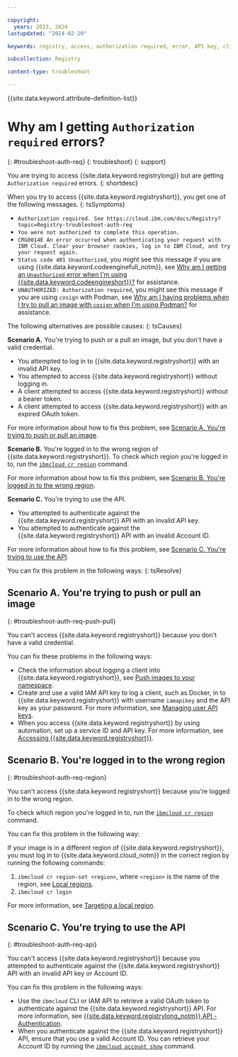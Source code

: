 ```yaml
---

copyright:
  years: 2023, 2024
lastupdated: "2024-02-20"

keywords: registry, access, authorization required, error, API key, client, token, region, CRG0014E

subcollection: Registry

content-type: troubleshoot

---
```


{{site.data.keyword.attribute-definition-list}}

# Why am I getting `Authorization required` errors?
{: #troubleshoot-auth-req}
{: troubleshoot}
{: support}

You are trying to access {{site.data.keyword.registrylong}} but are getting `Authorization required` errors.
{: shortdesc}

When you try to access {{site.data.keyword.registryshort}}, you get one of the following messages.
{: tsSymptoms}

- `Authorization required. See https://cloud.ibm.com/docs/Registry?topic=Registry-troubleshoot-auth-req`
- `You were not authorized to complete this operation.`
- `CRG0014E An error occurred when authenticating your request with IBM Cloud. Clear your browser cookies, log in to IBM Cloud, and try your request again.`
- `Status code 401 Unauthorized`, you might see this message if you are using {{site.data.keyword.codeenginefull_notm}}, see [Why am I getting an `Unauthorized` error when I'm using {{site.data.keyword.codeengineshort}}?](/docs/Registry?topic=Registry-troubleshoot-unauthorized-ce) for assistance.
- `UNAUTHORIZED: Authorization required`, you might see this message if you are using `cosign` with Podman, see [Why am I having problems when I try to pull an image with `cosign` when I'm using Podman?](/docs/Registry?topic=Registry-troubleshoot-cosign-podman) for assistance.

The following alternatives are possible causes:
{: tsCauses}

**Scenario A.** You're trying to push or a pull an image, but you don't have a valid credential.

- You attempted to log in to {{site.data.keyword.registryshort}} with an invalid API key.
- You attempted to access {{site.data.keyword.registryshort}} without logging in.
- A client attempted to access {{site.data.keyword.registryshort}} without a bearer token.
- A client attempted to access {{site.data.keyword.registryshort}} with an expired OAuth token.

For more information about how to fix this problem, see [Scenario A. You're trying to push or pull an image](#troubleshoot-auth-req-push-pull).

**Scenario B.** You're logged in to the wrong region of {{site.data.keyword.registryshort}}. To check which region you're logged in to, run the [`ibmcloud cr region`](/docs/Registry?topic=Registry-containerregcli#bx_cr_region) command.

For more information about how to fix this problem, see [Scenario B. You're logged in to the wrong region](#troubleshoot-auth-req-region).

**Scenario C.** You're trying to use the API.

- You attempted to authenticate against the {{site.data.keyword.registryshort}} API with an invalid API key.
- You attempted to authenticate against the {{site.data.keyword.registryshort}} API with an invalid Account ID.

For more information about how to fix this problem, see [Scenario C. You're trying to use the API](#troubleshoot-auth-req-api).

You can fix this problem in the following ways:
{: tsResolve}

## Scenario A. You're trying to push or pull an image
{: #troubleshoot-auth-req-push-pull}

You can't access {{site.data.keyword.registryshort}} because you don't have a valid credential.

You can fix these problems in the following ways:

- Check the information about logging a client into {{site.data.keyword.registryshort}}, see [Push images to your namespace](/docs/Registry?topic=Registry-getting-started#gs_registry_images_pushing).
- Create and use a valid IAM API key to log a client, such as Docker, in to {{site.data.keyword.registryshort}} with username `iamapikey` and the API key as your password. For more information, see [Managing user API keys](/docs/account?topic=account-userapikey&interface=ui#userapikey).
- When you access {{site.data.keyword.registryshort}} by using automation, set up a service ID and API key. For more information, see [Accessing {{site.data.keyword.registryshort}}](/docs/Registry?topic=Registry-registry_access#registry_access_serviceid_apikey_create).

## Scenario B. You're logged in to the wrong region
{: #troubleshoot-auth-req-region}

You can't access {{site.data.keyword.registryshort}} because you're logged in to the wrong region.

To check which region you're logged in to, run the [`ibmcloud cr region`](/docs/Registry?topic=Registry-containerregcli#bx_cr_region) command.

You can fix this problem in the following way:

If your image is in a different region of {{site.data.keyword.registryshort}}, you must log in to {{site.data.keyword.cloud_notm}} in the correct region by running the following commands:

1. `ibmcloud cr region-set <region>`, where `<region>` is the name of the region, see [Local regions](/docs/Registry?topic=Registry-registry_overview#registry_regions_local).
2. `ibmcloud cr login`

For more information, see [Targeting a local region](/docs/Registry?topic=Registry-registry_overview#registry_regions_local_target).

## Scenario C. You're trying to use the API
{: #troubleshoot-auth-req-api}

You can't access {{site.data.keyword.registryshort}} because you attempted to authenticate against the {{site.data.keyword.registryshort}} API with an invalid API key or Account ID.

You can fix this problem in the following ways:

- Use the `ibmcloud` CLI or IAM API to retrieve a valid OAuth token to authenticate against the {{site.data.keyword.registryshort}} API. For more information, see [{{site.data.keyword.registrylong_notm}} API - Authentication](https://{DomainName}/apidocs/container-registry#authentication).
- When you authenticate against the {{site.data.keyword.registryshort}} API, ensure that you use a valid Account ID. You can retrieve your Account ID by running the [`ibmcloud account show`](/docs/cli?topic=cli-ibmcloud_commands_account#ibmcloud_account_show) command.
